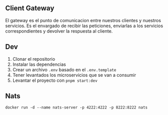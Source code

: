 ## Client Gateway
El gateway es el punto de comunicacion entre nuestros clientes y nuestros servicios.
Es el envargado de recibir las peticiones, enviarlas a los servicios correspondientes y devolver la respuesta al cliente.

## Dev
1. Clonar el repositorio
2. Instalar las dependencias
3. Crear un archivo `.env` basado en el `.env.template`
4. Tener levantados los microservicios que se van a consumir
5. Levantar el proyecto con `pnpm start:dev`

## Nats
```
docker run -d --name nats-server -p 4222:4222 -p 8222:8222 nats
```